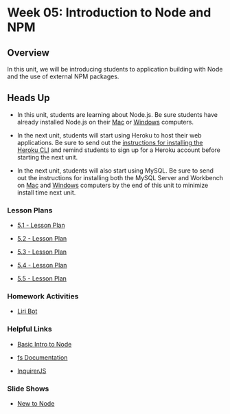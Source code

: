 # Week 05: Introduction to Node and NPM

## Overview

In this unit, we will be introducing students to application building with Node and the use of external NPM packages.

## Heads Up

* In this unit, students are learning about Node.js. Be sure students have already installed Node.js on their [Mac](../../../01-Class-Content/09-NodeJS/04-Supplemental/nodejs-install-mac.md) or [Windows](../../../01-Class-Content/09-NodeJS/04-Supplemental/nodejs-install-win.md) computers.

* In the next unit, students will start using Heroku to host their web applications. Be sure to send out the [instructions for installing the Heroku CLI](../../../01-Class-Content/10-OOP/04-Supplemental/heroku-install.md) and remind students to sign up for a Heroku account before starting the next unit. 

* In the next unit, students will also start using MySQL. Be sure to send out the instructions for installing both the MySQL Server and Workbench on [Mac](../../../01-Class-Content/11-express/04-Supplemental/mysql-mac-guide.md) and [Windows](../../../01-Class-Content/11-express/04-Supplemental/mysql-windows-guide.md) computers by the end of this unit to minimize install time next unit.

### Lesson Plans

* [5.1 - Lesson Plan](01-Day/01-Day-LessonPlan.md)

* [5.2 - Lesson Plan](02-Day/02-Day-LessonPlan.md)

* [5.3 - Lesson Plan](03-Day/03-Day-LessonPlan.md)

* [5.4 - Lesson Plan](04-Day/04-Day-LessonPlan.md)

* [5.5 - Lesson Plan](05-Day/05-Day-LessonPlan.md)

### Homework Activities

* [Liri Bot](../../../01-Class-Content/10-nodejs/02-Homework/Instructions/)

### Helpful Links

* [Basic Intro to Node](https://blog.codeship.com/node-js-tutorial/)

* [fs Documentation](https://nodejs.org/api/fs.html)

* [InquirerJS](https://www.npmjs.com/package/inquirer)

### Slide Shows

* [New to Node](https://docs.google.com/presentation/d/1_thzaJ4qUb-gis58By-5t0yjdK533MmADdJrURBU7wI/edit?usp=sharing)
